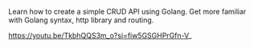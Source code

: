 Learn how to create a simple CRUD API using Golang. Get more familiar with Golang syntax, http library and routing. 

https://youtu.be/TkbhQQS3m_o?si=fiw5GSGHPrGfn-V_
